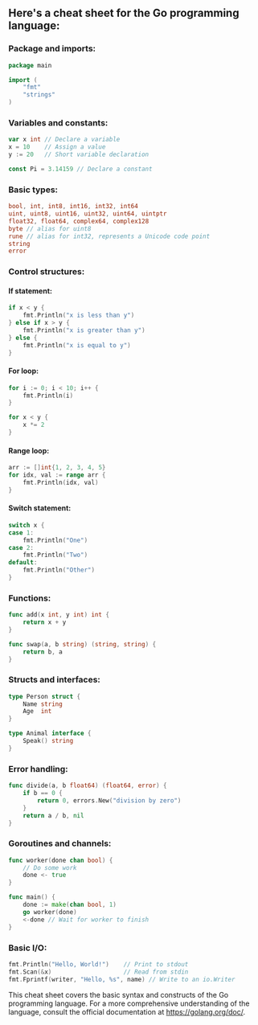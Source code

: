 ## Here's a cheat sheet for the Go programming language:

### Package and imports:

```go
package main

import (
	"fmt"
	"strings"
)
```

### Variables and constants:

```go
var x int // Declare a variable
x = 10    // Assign a value
y := 20   // Short variable declaration

const Pi = 3.14159 // Declare a constant
```

### Basic types:

```go
bool, int, int8, int16, int32, int64
uint, uint8, uint16, uint32, uint64, uintptr
float32, float64, complex64, complex128
byte // alias for uint8
rune // alias for int32, represents a Unicode code point
string
error
```

### Control structures:
#### If statement:

```go
if x < y {
	fmt.Println("x is less than y")
} else if x > y {
	fmt.Println("x is greater than y")
} else {
	fmt.Println("x is equal to y")
}
```

#### For loop:

```go
for i := 0; i < 10; i++ {
	fmt.Println(i)
}

for x < y {
	x *= 2
}
```

#### Range loop:

```go
arr := []int{1, 2, 3, 4, 5}
for idx, val := range arr {
	fmt.Println(idx, val)
}
```

#### Switch statement:

```go
switch x {
case 1:
	fmt.Println("One")
case 2:
	fmt.Println("Two")
default:
	fmt.Println("Other")
}
```

### Functions:

```go
func add(x int, y int) int {
	return x + y
}

func swap(a, b string) (string, string) {
	return b, a
}
```

### Structs and interfaces:

```go
type Person struct {
	Name string
	Age  int
}

type Animal interface {
	Speak() string
}
```

### Error handling:

```go
func divide(a, b float64) (float64, error) {
	if b == 0 {
		return 0, errors.New("division by zero")
	}
	return a / b, nil
}
```

### Goroutines and channels:

```go
func worker(done chan bool) {
	// Do some work
	done <- true
}

func main() {
	done := make(chan bool, 1)
	go worker(done)
	<-done // Wait for worker to finish
}
```

### Basic I/O:

```go
fmt.Println("Hello, World!")    // Print to stdout
fmt.Scan(&x)                    // Read from stdin
fmt.Fprintf(writer, "Hello, %s", name) // Write to an io.Writer
```

This cheat sheet covers the basic syntax and constructs of the Go programming language. For a more comprehensive understanding of the language, consult the official documentation at https://golang.org/doc/.
